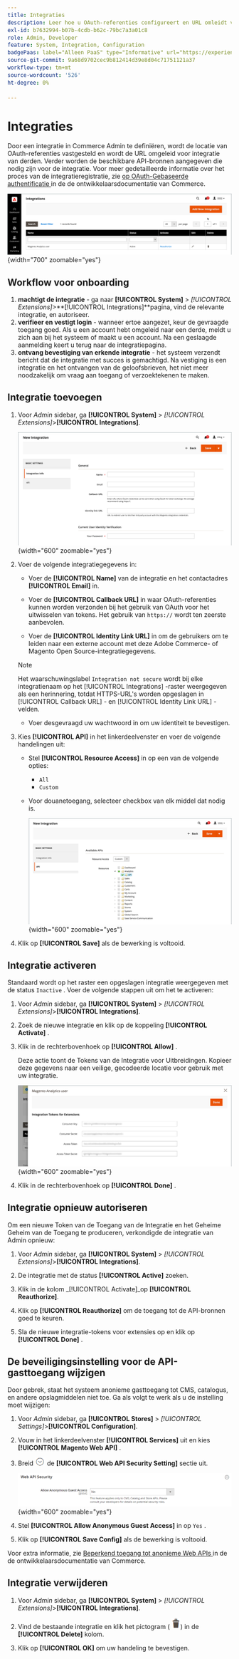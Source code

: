 ```yaml
---
title: Integraties
description: Leer hoe u OAuth-referenties configureert en URL omleidt voor integratie van derden.
exl-id: b7632994-b07b-4cdb-b62c-79bc7a3a01c8
role: Admin, Developer
feature: System, Integration, Configuration
badgePaas: label="Alleen PaaS" type="Informative" url="https://experienceleague.adobe.com/en/docs/commerce/user-guides/product-solutions" tooltip="Is alleen van toepassing op Adobe Commerce op Cloud-projecten (door Adobe beheerde PaaS-infrastructuur) en op projecten in het veld."
source-git-commit: 9a68d9702cec9b812414d39e8d04c71751121a37
workflow-type: tm+mt
source-wordcount: '526'
ht-degree: 0%

---
```


# Integraties

Door een integratie in Commerce Admin te definiëren, wordt de locatie van OAuth-referenties vastgesteld en wordt de URL omgeleid voor integratie van derden. Verder worden de beschikbare API-bronnen aangegeven die nodig zijn voor de integratie. Voor meer gedetailleerde informatie over het proces van de integratieregistratie, zie [ op OAuth-Gebaseerde authentificatie ](https://developer.adobe.com/commerce/webapi/get-started/authentication/gs-authentication-oauth/) in de de ontwikkelaarsdocumentatie van Commerce.

![ Integraties ](./assets/integrations.png){width="700" zoomable="yes"}

## Workflow voor onboarding

1. **machtigt de integratie** - ga naar **[!UICONTROL System]** > _[!UICONTROL Extensions]_>**[!UICONTROL Integrations]**pagina, vind de relevante integratie, en autoriseer.
1. **verifieer en vestigt login** - wanneer ertoe aangezet, keur de gevraagde toegang goed. Als u een account hebt omgeleid naar een derde, meldt u zich aan bij het systeem of maakt u een account. Na een geslaagde aanmelding keert u terug naar de integratiepagina.
1. **ontvang bevestiging van erkende integratie** - het systeem verzendt bericht dat de integratie met succes is gemachtigd. Na vestiging is een integratie en het ontvangen van de geloofsbrieven, het niet meer noodzakelijk om vraag aan toegang of verzoektekenen te maken.

## Integratie toevoegen

1. Voor _Admin_ sidebar, ga **[!UICONTROL System]** > _[!UICONTROL Extensions]_>**[!UICONTROL Integrations]**.

   ![ Nieuwe integratie ](./assets/integration-new.png){width="600" zoomable="yes"}

1. Voer de volgende integratiegegevens in:

   - Voer de **[!UICONTROL Name]** van de integratie en het contactadres **[!UICONTROL Email]** in.

   - Voer de **[!UICONTROL Callback URL]** in waar OAuth-referenties kunnen worden verzonden bij het gebruik van OAuth voor het uitwisselen van tokens. Het gebruik van `https://` wordt ten zeerste aanbevolen.

   - Voer de **[!UICONTROL Identity Link URL]** in om de gebruikers om te leiden naar een externe account met deze Adobe Commerce- of Magento Open Source-integratiegegevens.

   >[!NOTE]
   >
   > Het waarschuwingslabel `Integration not secure` wordt bij elke integratienaam op het [!UICONTROL Integrations] -raster weergegeven als een herinnering, totdat HTTPS-URL&#39;s worden opgeslagen in [!UICONTROL Callback URL] - en [!UICONTROL Identity Link URL] -velden.

   - Voer desgevraagd uw wachtwoord in om uw identiteit te bevestigen.

1. Kies **[!UICONTROL API]** in het linkerdeelvenster en voer de volgende handelingen uit:

   - Stel **[!UICONTROL Resource Access]** in op een van de volgende opties:

      - `All`
      - `Custom`

   - Voor douanetoegang, selecteer checkbox van elk middel dat nodig is.

     ![ Integraties - beschikbare API ](./assets/integrations-available-api.png){width="600" zoomable="yes"}

1. Klik op **[!UICONTROL Save]** als de bewerking is voltooid.

## Integratie activeren

Standaard wordt op het raster een opgeslagen integratie weergegeven met de status `Inactive` . Voer de volgende stappen uit om het te activeren:

1. Voor _Admin_ sidebar, ga **[!UICONTROL System]** > _[!UICONTROL Extensions]_>**[!UICONTROL Integrations]**.

1. Zoek de nieuwe integratie en klik op de koppeling **[!UICONTROL Activate]** .

1. Klik in de rechterbovenhoek op **[!UICONTROL Allow]** .

   Deze actie toont de Tokens van de Integratie voor Uitbreidingen. Kopieer deze gegevens naar een veilige, gecodeerde locatie voor gebruik met uw integratie.

   ![ Tokens van de Integratie voor Uitbreidingen ](./assets/integration-tokens-for-extensions.png){width="600" zoomable="yes"}

1. Klik in de rechterbovenhoek op **[!UICONTROL Done]** .

## Integratie opnieuw autoriseren

Om een nieuwe Token van de Toegang van de Integratie en het Geheime Geheim van de Toegang te produceren, verkondigde de integratie van Admin opnieuw:

1. Voor _Admin_ sidebar, ga **[!UICONTROL System]** > _[!UICONTROL Extensions]_>**[!UICONTROL Integrations]**.

1. De integratie met de status **[!UICONTROL Active]** zoeken.

1. Klik in de kolom _[!UICONTROL Activate]_op **[!UICONTROL Reauthorize]**.

1. Klik op **[!UICONTROL Reauthorize]** om de toegang tot de API-bronnen goed te keuren.

1. Sla de nieuwe integratie-tokens voor extensies op en klik op **[!UICONTROL Done]** .

## De beveiligingsinstelling voor de API-gasttoegang wijzigen

Door gebrek, staat het systeem anonieme gasttoegang tot CMS, catalogus, en andere opslagmiddelen niet toe. Ga als volgt te werk als u de instelling moet wijzigen:

1. Voor _Admin_ sidebar, ga **[!UICONTROL Stores]** > _[!UICONTROL Settings]_>**[!UICONTROL Configuration]**.

1. Vouw in het linkerdeelvenster **[!UICONTROL Services]** uit en kies **[!UICONTROL Magento Web API]** .

1. Breid ![ selecteur van de Uitbreiding ](../assets/icon-display-expand.png) de **[!UICONTROL Web API Security Setting]** sectie uit.

   ![ de configuratie van de Diensten - Web API veiligheidsmontages ](../configuration-reference/services/assets/web-api-security.png){width="600" zoomable="yes"}

1. Stel **[!UICONTROL Allow Anonymous Guest Access]** in op `Yes` .

1. Klik op **[!UICONTROL Save Config]** als de bewerking is voltooid.

Voor extra informatie, zie [ Beperkend toegang tot anonieme Web APIs ](https://developer.adobe.com/commerce/webapi/rest/use-rest/anonymous-api-security/) in de de ontwikkelaarsdocumentatie van Commerce.

## Integratie verwijderen

1. Voor _Admin_ sidebar, ga **[!UICONTROL System]** > _[!UICONTROL Extensions]_>**[!UICONTROL Integrations]**.

1. Vind de bestaande integratie en klik het pictogram ( ![ trashcan pictogram ](../assets/icon-delete-trashcan-solid.png)) in de **[!UICONTROL Delete]** kolom.

1. Klik op **[!UICONTROL OK]** om uw handeling te bevestigen.
